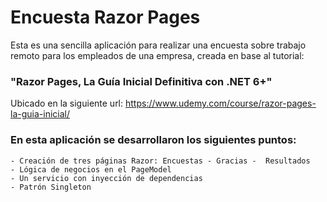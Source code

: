 # Encuesta Razor Pages

Esta es una sencilla aplicación para realizar una encuesta sobre trabajo remoto para los empleados de una empresa, creada en base al tutorial: 
### "Razor Pages, La Guía Inicial Definitiva con .NET 6+" 

Ubicado en la siguiente url: 
https://www.udemy.com/course/razor-pages-la-guia-inicial/

### En esta aplicación se desarrollaron los siguientes puntos:

    - Creación de tres páginas Razor: Encuestas - Gracias -  Resultados
    - Lógica de negocios en el PageModel
    - Un servicio con inyección de dependencias
    - Patrón Singleton
